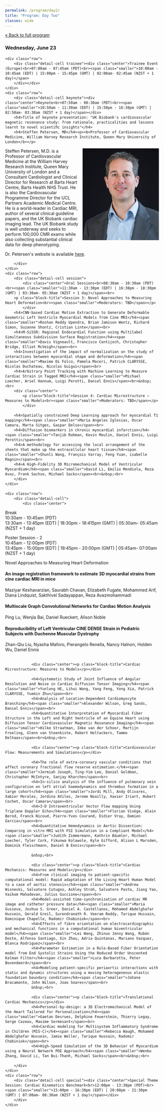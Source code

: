 ```yaml
---
permalink: /program/day2/
title: "Program: Day Two"
classes: wide
---
```


<a href="/program/" class="smaller">&laquo; Back to full program</a>
<div class="day-detail">
<h3 class="date">Wednesday, June 23</h3>

	<div class="row">
		<div class="detail-cell trainee"><div class="center">Trainee Event (Europe)<br>07:00am - 07:45am (PDT)<br><span class="smaller">10:00am - 10:45am (EDT) | 15:00pm - 15:45pm (GMT) | 02:00am- 02:45am (NZST + 1 day)</span>
		</div></div>
	</div>
	<div class="row">
		<div class="detail-cell keynote"><div class="center">Keynote<br>07:50am - 08:30am (PDT)<br><span class="smaller">10:50am - 11:30am (EDT) | 15:50pm - 16:30pm (GMT) | 02:50am- 03:30am (NZST + 1 day)</span></div>
		<h4>Title of keynote presentation: "UK Biobank's cardiovascular magnetic resonance study: from rationale, practicalities and lessons learnt to novel scientiﬁc insights"</h4>
		<h4>Steffen Petersen, MD</h4><p><b>Professor of Cardiovascular Medicine, William Harvey Research Institute, Queen Mary University of London</b></p>

<p><img align="right" src="/assets/images/SteffenPetersen.jpg" width="250" style="margin-left: 12px;">Steffen Petersen, M.D. is a Professor of Cardiovascular Medicine at the William Harvey Research Institute, Queen Mary University of London and a Consultant Cardiologist and Clinical Director for Research at Barts Heart Centre, Barts Health NHS Trust. He is also the Cardiovascular Programme Director for the UCL Partners Academic Medical Centre. He is a world-leader in Cardiac MRI, author of several clinical guideline papers, and the UK Biobank cardiac imaging lead. The UK Biobank study is well underway and seeks to perform 100,000 CMR exams while also collecting substantial clinical data for deep phenotyping. </p>
<p>Dr. Petersen's website is available <a href="https://www.qmul.ac.uk/whri/people/academic-staff/items/petersensteffen.html" target="_blank">here</a>.</p>
		
		</div>
	</div>	
	<div class="row">
		<div class="detail-cell session">
			<div class="center">Oral Sessions<br>08:30am - 10:30am (PDT)<br><span class="smaller">11:30am - 13:30pm (EDT) | 16:30pm - 18:30pm (GMT) | 03:30am- 05:30am (NZST + 1 day)</span><br>
		<p class="block-title">Session 3: Novel Approaches to Measuring Heart Deformation<br><span class="smaller">Moderators: TBD</span></p>
			</div>
		<h4>CNN-based Cardiac Motion Extraction to Generate Deformable Geometric Left Ventricle Myocardial Models from Cine MRI</h4><span class="smaller">Roshan Reddy Upendra, Brian Jamison Wentz, Richard Simon, Suzanne Shontz, Cristian Linte</span><br>
		<h4>M-SiSSR: Regional Endocardial Function using Multilabel Simultaneous Subdivision Surface Registration</h4><span class="smaller">Davis Vigneault, Francisco Contijoch, Christopher Bridge, Elliot McVeigh</span><br>
		<h4>Investigation of the impact of normalization on the study of interactions between myocardial shape and deformation</h4><span class="smaller">Maxime Di Folco, Pamela Moceri, Patrick CLARYSSE, Nicolas Duchateau, Nicolas Guigui</span><br>
		<h4>Arbitrary Point Tracking with Machine Learning to Measure Cardiac Strain in Tagged MRI</h4><span class="smaller">Michael Loecher, Ariel Hannum, Luigi Perotti, Daniel Ennis</span><br>&nbsp;<br>
		<div class="center">
			<p class="block-title">Session 4: Cardiac Microstructure – Measures to Models<br><span class="smaller">Moderators: TBD</span></p>
			</div>

		<h4>Spatially constrained Deep Learning approach for myocardial T1 mapping</h4><span class="smaller">Maria Angeles Iglesias, Oscar Camara, Marta Sitges, Gaspar Delso</span><br>
		<h4>Diffusion biomarkers in chronic myocardial infarction</h4><span class="smaller">Tanjib Rahman, Kevin Moulin, Daniel Ennis, Luigi Perotti</span><br>
		<h4>A methodology for accessing the local arrangement of the sheets that make up the extracellular heart tissue</h4><span class="smaller">Shunli Wang, François Varray, Feng Yuan, isabelle Magnin</span><br>
		<h4>A High-Fidelity 3D Micromechanical Model of Ventricular Myocardium</h4><span class="smaller">David Li, Emilio Mendiola, Reza Avaz, Frank Sachse, Michael Sacks</span><br>&nbsp;<br>
		</div>
	</div>	

	<div class="row">
		<div class="detail-cell">		
			<div class="center">
Break<br>10:30am - 10:45am (PDT)<br><span class="smaller">13:30am - 13:45pm (EDT) | 18:30pm - 18:415pm (GMT) | 05:30am- 05:45am (NZST + 1 day)</span></div>
			</div>
	</div>
	<div class="row">
		<div class="detail-cell session"><div class="center">Poster Session - 2<br>10:45am - 12:00pm (PDT)<br><span class="smaller">13:45pm - 15:00pm (EDT) | 18:45pm - 20:00pm (GMT) | 05:45am- 07:00am (NZST + 1 day)</span><br>
				<p class="block-title">Novel Approaches to Measuring Heart Deformation</p>
			</div>
				<h4>An image registration framework to estimate 3D myocardial strains from cine cardiac MRI in mice</h4><span class="smaller">Maziyar Keshavarzian, Saurabh Chavan, Elizabeth Fugate, Mohammed Arif, Diana Lindquist, Sakthivel Sadayappan, Reza Avazmohammadi</span><br>
				<h4>Multiscale Graph Convolutional Networks for Cardiac Motion Analysis</h4><span class="smaller">Ping Lu, Wenjia Bai, Daniel Rueckert, Alison Noble</span><br>
				<h4>Reproducibility of Left Ventricular CINE DENSE Strain in Pediatric Subjects with Duchenne Muscular Dystrophy</h4><span class="smaller">Zhan-Qiu Liu, Nyasha Maforo, Pierangelo Renella, Nancy Halnon, Holden Wu, Daniel Ennis</span><br>
				&nbsp;<br>
				
				<div class="center"><p class="block-title">Cardiac Microstructure: Measures to Models</p></div>
			
				<h4>Systematic Study of Joint Influence of Angular Resolution and Noise in Cardiac Diffusion Tensor Imaging</h4><span class="smaller">Yunlong HE, Lihui Wang, Yang Feng, Yong Xia, Patrick CLARYSSE, Yuemin Zhu</span><br>
				<h4>Analysis of Location-Dependent Cardiomyocyte Branching</h4><span class="smaller">Alexander Wilson, Greg Sands, Daniel Ennis</span><br>
				<h4>Quantitative Interpretation of Myocardial Fiber Structure in the Left and Right Ventricle of an Equine Heart using Diffusion Tensor Cardiovascular Magnetic Resonance Imaging</h4><span class="smaller">Hilke Straatman, Imke van der Schoor, Martijn Froeling, Glenn van Steenkiste, Robert Holtackers, Tammo Delhaas</span><br>&nbsp;<br>
				
				<div class="center"><p class="block-title">Cardiovascular Flow: Measurements and Simulations</p></div>

				<h4>The role of extra-coronary vascular conditions that affect coronary fractional flow reserve estimation.</h4><span class="smaller">Jermiah Joseph, Ting-Yim Lee, Daniel Goldman, Christopher McIntyre, Sanjay Kharche</span><br>
				<h4>In-silico analysis of the influence of pulmonary vein configuration on left atrial haemodynamics and thrombus formation in a large cohort</h4><span class="smaller">Jordi Mill, Andy Olivares, Xabier Morales, Jordina AViles, Jerome Noailly, Xavier Iriart, Hubert Cochet, Oscar Camara</span><br>
				<h4>3-D Intraventricular Vector Flow mapping Using Triplane Doppler Echo</h4><span class="smaller">Florian Vixège, Alain Berod, Franck Nicoud, Pierre-Yves Courand, Didier Vray, Damien Garcia</span><br>
				<h4>Quantitative Hemodynamics in Aortic Dissection: Comparing in vitro MRI with FSI Simulation in a Compliant Model</h4><span class="smaller">Judith Zimmermann, Kathrin Bäumler, Michael Loecher, Tyler Cork, Fikunwa Kolawole, Kyle Gifford, Alison L Marsden, Dominik Fleischmann, Daniel B Ennis</span><br>
				
				&nbsp;<br>
				
				<div class="center"><p class="block-title">Cardiac Mechanics: Measures and Models</p></div>
				<h4>From clinical imaging to patient-specific computational model: Rapid adaptation of the Living Heart Human Model to a case of aortic stenosis</h4><span class="smaller">Andrew Wisneski, Salvatore Cutugno, Ashley Stroh, Salvatore Pasta, Jiang Yao, Vaikom Mahadevan, Julius Guccione</span><br>
				<h4>Model-assisted time-synchronization of cardiac MR image and catheter pressure data</h4><span class="smaller">Maria Gusseva, Joshua S. Greer, Daniel A. Castellanos, Mohamed Abdelghafar Hussein, Gerald Greil, Surendranath R. Veeram Reddy, Tarique Hussain, Dominique Chapelle, Radomir Chabiniok</span><br>
				<h4>Effects of fibre orientation on electrocardiographic and mechanical functions in a computational human biventricular model</h4><span class="smaller">Lei Wang, Zhinuo Jenny Wang, Rubén Doste, Alfonso Santiago, Xin Zhou, Adria Quintanas, Mariano Vazquez, Blanca Rodriguez</span><br>
				<h4>Parameter Estimation in a Rule-Based Fiber Orientation model from End Systolic Strains Using the Reduced Order Unscented Kalman Filter</h4><span class="smaller">Luca Barbarotta, Peter Bovendeerd</span><br>
				<h4>Modeling patient-specific periaortic interactions with static and dynamic structures using a moving heterogeneous elastic foundation boundary condition</h4><span class="smaller">Johane Bracamonte, John Wilson, Joao Soares</span><br>
				&nbsp;<br>
				
				<div class="center"><p class="block-title">Translational Cardiac Mechanics</p></div>
				<h4>Personal-by-design: a 3D Electromechanical Model of the Heart Tailored for Personalisation</h4><span class="smaller">Gaetan Desrues, Delphine Feuerstein, Thierry Legay, Serge Cazeau, Maxime Sermesant</span><br>
				<h4>Cardiac modeling for Multisystem Inflammatory Syndrome in Children (MIS-C)</h4><span class="smaller">Rebecca Waugh, Mohamed Abdelghafar Hussein, Jamie Weller, Tarique Hussain, Radomir Chabiniok</span><br>
				<h4>High-Speed Simulation of the 3D Behavior of Myocardium using a Neural Network PDE Approach</h4><span class="smaller">Wenbo Zhang, David Li, Tan Bui-Thanh, Michael Sacks</span><br>&nbsp;<br>
				
		</div>
	</div>		
	<div class="row">
		<div class="detail-cell special"><div class="center">Special Theme Session: Cardiac Kinematics Benchmark<br>12:00pm - 13:30pm (PDT)<br><span class="smaller">15:00pm - 16:30pm (EDT) | 20:00pm - 21:30pm (GMT) | 07:00am- 08:30am (NZST + 1 day)</span></div>
		</div>
	</div>	
	
</div>
